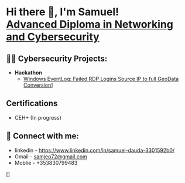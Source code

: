 <h1>Hi there 👋, I'm Samuel! <br/><a href="https://www.linkedin.com/in/samuel-dauda-3301592b0/">Advanced Diploma in Networking and Cybersecurity</a></h1>

<h2>👨‍💻 Cybersecurity Projects:</h2>

- <b>Hackathon</b>
  - [Windows EventLog: Failed RDP Logins Source IP to full GeoData Conversion](https://github.com/samueljonathandauda/Hackathon)]
 
<h2>Certifications</h2>

- CEH+ (In progress)


<h2> 🤳 Connect with me:</h2>

- linkedin - https://www.linkedin.com/in/samuel-dauda-3301592b0/
- Gmail    - samjeo72@gmail.com
- Moblie   - +353830799483

[]

[linkedin]: [https://www.linkedin.com/in/samuel-dauda-3301592b0/]

<!--

Here are some ideas to get you started:

- 🔭 I’m currently working on ...
- 🌱 I’m currently learning ...
- 👯 I’m looking to collaborate on ...
- 🤔 I’m looking for help with ...
- 💬 Ask me about ...
- 📫 How to reach me: ...
- 😄 Pronouns: ...
- ⚡ Fun fact: ...
-->
